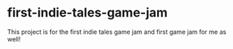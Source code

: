 # first-indie-tales-game-jam
This project is for the first indie tales game jam and first game jam for me as well!
